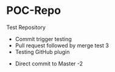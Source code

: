 # POC-Repo
Test Repository

* Commit trigger testing
* Pull request followed by merge test 3
* Testing GitHub plugin
- Direct commit to Master -2



